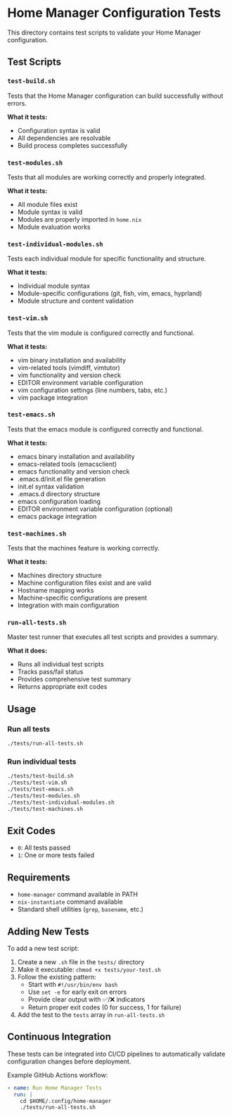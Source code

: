 # Home Manager Configuration Tests

This directory contains test scripts to validate your Home Manager configuration.

## Test Scripts

### `test-build.sh`
Tests that the Home Manager configuration can build successfully without errors.

**What it tests:**
- Configuration syntax is valid
- All dependencies are resolvable
- Build process completes successfully

### `test-modules.sh` 
Tests that all modules are working correctly and properly integrated.

**What it tests:**
- All module files exist
- Module syntax is valid
- Modules are properly imported in `home.nix`
- Module evaluation works

### `test-individual-modules.sh`
Tests each individual module for specific functionality and structure.

**What it tests:**
- Individual module syntax
- Module-specific configurations (git, fish, vim, emacs, hyprland)
- Module structure and content validation

### `test-vim.sh`
Tests that the vim module is configured correctly and functional.

**What it tests:**
- vim binary installation and availability
- vim-related tools (vimdiff, vimtutor) 
- vim functionality and version check
- EDITOR environment variable configuration
- vim configuration settings (line numbers, tabs, etc.)
- vim package integration

### `test-emacs.sh`
Tests that the emacs module is configured correctly and functional.

**What it tests:**
- emacs binary installation and availability
- emacs-related tools (emacsclient)
- emacs functionality and version check
- .emacs.d/init.el file generation
- init.el syntax validation
- .emacs.d directory structure
- emacs configuration loading
- EDITOR environment variable configuration (optional)
- emacs package integration

### `test-machines.sh`
Tests that the machines feature is working correctly.

**What it tests:**
- Machines directory structure
- Machine configuration files exist and are valid
- Hostname mapping works
- Machine-specific configurations are present
- Integration with main configuration

### `run-all-tests.sh`
Master test runner that executes all test scripts and provides a summary.

**What it does:**
- Runs all individual test scripts
- Tracks pass/fail status
- Provides comprehensive test summary
- Returns appropriate exit codes

## Usage

### Run all tests
```bash
./tests/run-all-tests.sh
```

### Run individual tests
```bash
./tests/test-build.sh
./tests/test-vim.sh
./tests/test-emacs.sh
./tests/test-modules.sh
./tests/test-individual-modules.sh
./tests/test-machines.sh
```

## Exit Codes
- `0`: All tests passed
- `1`: One or more tests failed

## Requirements
- `home-manager` command available in PATH
- `nix-instantiate` command available
- Standard shell utilities (`grep`, `basename`, etc.)

## Adding New Tests

To add a new test script:

1. Create a new `.sh` file in the `tests/` directory
2. Make it executable: `chmod +x tests/your-test.sh`
3. Follow the existing pattern:
   - Start with `#!/usr/bin/env bash`
   - Use `set -e` for early exit on errors
   - Provide clear output with ✅/❌ indicators
   - Return proper exit codes (0 for success, 1 for failure)
4. Add the test to the `tests` array in `run-all-tests.sh`

## Continuous Integration

These tests can be integrated into CI/CD pipelines to automatically validate configuration changes before deployment.

Example GitHub Actions workflow:
```yaml
- name: Run Home Manager Tests
  run: |
    cd $HOME/.config/home-manager
    ./tests/run-all-tests.sh
```
